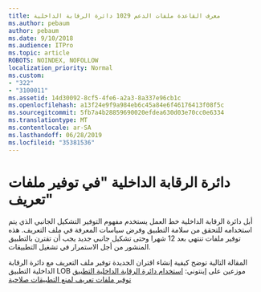 ```yaml
---
title: معرف القاعدة ملفات الدعم 1029 دائرة الرقابة الداخلية
ms.author: pebaum
author: pebaum
ms.date: 9/10/2018
ms.audience: ITPro
ms.topic: article
ROBOTS: NOINDEX, NOFOLLOW
localization_priority: Normal
ms.custom:
- "322"
- "3100011"
ms.assetid: 14d30092-8cf5-4fe6-a2a3-8a337e96cb1c
ms.openlocfilehash: a13f24e9f9a984eb6c45a84e6f46176413f08f5c
ms.sourcegitcommit: 5fb7a4b28859690020efdea630d03e70cc0e6334
ms.translationtype: MT
ms.contentlocale: ar-SA
ms.lasthandoff: 06/28/2019
ms.locfileid: "35381536"
---
```

# <a name="ios-provisioning-profiles"></a>دائرة الرقابة الداخلية "في توفير ملفات تعريف"

أبل دائرة الرقابة الداخلية خط العمل يستخدم مفهوم التوفير التشكيل الجانبي الذي يتم استخدامه للتحقق من سلامة التطبيق وفرض سياسات المعرفة في ملف التعريف. هذه توفير ملفات تنتهي بعد 12 شهرا وحتى تشكيل جانبي جديد يجب أن تقترن بالتطبيق المنشور من أجل الاستمرار في تشغيل التطبيقات.
  
المقالة التالية توضح كيفية إنشاء اقتران الجديدة توفير ملف التعريف مع دائرة الرقابة الداخلية التطبيق LOB موزعين على إينتوني: [استخدام دائرة الرقابة الداخلية التطبيق توفير ملفات تعريف لمنع التطبيقات صلاحية](https://docs.microsoft.com/intune/app-provisioning-profile-ios)
  